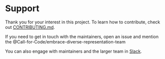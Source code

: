 # Support

Thank you for your interest in this project. To learn how to contribute, check out [CONTRIBUTING.md](CONTRIBUTING.md). 

If you need to get in touch with the maintainers, open an issue and mention the @Call-for-Code/embrace-diverse-representation-team

You can also engage with maintainers and the larger team in [Slack](SLACK.md).
